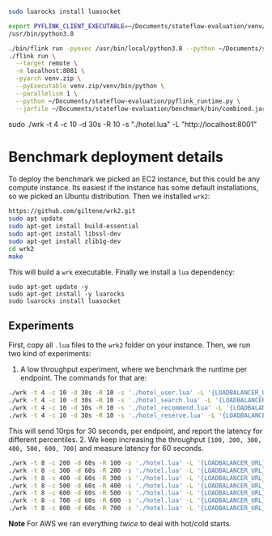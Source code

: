 ```bash
sudo luarocks install luasocket

export PYFLINK_CLIENT_EXECUTABLE=~/Documents/stateflow-evaluation/venv/bin/python
/usr/bin/python3.8

./bin/flink run -pyexec /usr/bin/local/python3.8 --python ~/Documents/stateflow-evaluation/pyflink_runtime.py --parallelism 1
./flink run \
  --target remote \
  -m localhost:8081 \
  -pyarch venv.zip \
  --pyExecutable venv.zip/venv/bin/python \
  --parallelism 1 \
  --python ~/Documents/stateflow-evaluation/pyflink_runtime.py \
  --jarfile ~/Documents/stateflow-evaluation/benchmark/bin/combined.jar

```

sudo ./wrk -t 4 -c 10 -d 30s -R 10 -s "./hotel.lua" -L "http://localhost:8001"

# Benchmark deployment details
To deploy the benchmark we picked an EC2 instance, but this could be any compute instance. Its easiest if the instance
has some default installations, so we picked an Ubuntu distribution. Then we installed `wrk2`:
```bash
https://github.com/giltene/wrk2.git
sudo apt update
sudo apt-get install build-essential
sudo apt-get install libssl-dev
sudo apt-get install zlib1g-dev
cd wrk2
make
```
This will build a `wrk` executable. Finally we install a `lua` dependency:
```
sudo apt-get update -y
sudo apt-get install -y luarocks
sudo luarocks install luasocket
```

## Experiments
First, copy all `.lua` files to the `wrk2` folder on your instance. Then, we run two kind of experiments:
1. A low throughput experiment, where we benchmark the runtime per endpoint. The commands for that are:
```bash
./wrk -t 4 -c 10 -d 30s -R 10 -s './hotel_user.lua' -L '{LOADBALANCER_URL}'
./wrk -t 4 -c 10 -d 30s -R 10 -s './hotel_search.lua' -L '{LOADBALANCER_URL}'
./wrk -t 4 -c 10 -d 30s -R 10 -s './hotel_recommend.lua' -L '{LOADBALANCER_URL}'
./wrk -t 4 -c 10 -d 30s -R 10 -s './hotel_reserve.lua' -L '{LOADBALANCER_URL}'
```
This will send 10rps for 30 seconds, per endpoint, and report the latency for different percentiles.
2. We keep increasing the throughput `[100, 200, 300, 400, 500, 600, 700]` and measure latency for 60 seconds.
```bash
./wrk -t 8 -c 200 -d 60s -R 100 -s './hotel.lua' -L '{LOADBALANCER_URL}'
./wrk -t 8 -c 300 -d 60s -R 200 -s './hotel.lua' -L '{LOADBALANCER_URL}'
./wrk -t 8 -c 400 -d 60s -R 300 -s './hotel.lua' -L '{LOADBALANCER_URL}'
./wrk -t 8 -c 500 -d 60s -R 400 -s './hotel.lua' -L '{LOADBALANCER_URL}'
./wrk -t 8 -c 600 -d 60s -R 500 -s './hotel.lua' -L '{LOADBALANCER_URL}'
./wrk -t 8 -c 700 -d 60s -R 600 -s './hotel.lua' -L '{LOADBALANCER_URL}'
./wrk -t 8 -c 800 -d 60s -R 700 -s './hotel.lua' -L '{LOADBALANCER_URL}'
```

**Note** For AWS we ran everything _twice_ to deal with hot/cold starts. 
